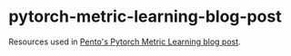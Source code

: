 # pytorch-metric-learning-blog-post
Resources used in [Pento's Pytorch Metric Learning blog post](https://www.pento.ai/blog/pytorch-metric-learning).
